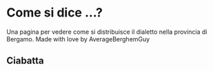 # Come si dice ...?
Una pagina per vedere come si distribuisce il dialetto nella provincia di Bergamo. Made with love by AverageBerghemGuy
## Ciabatta
